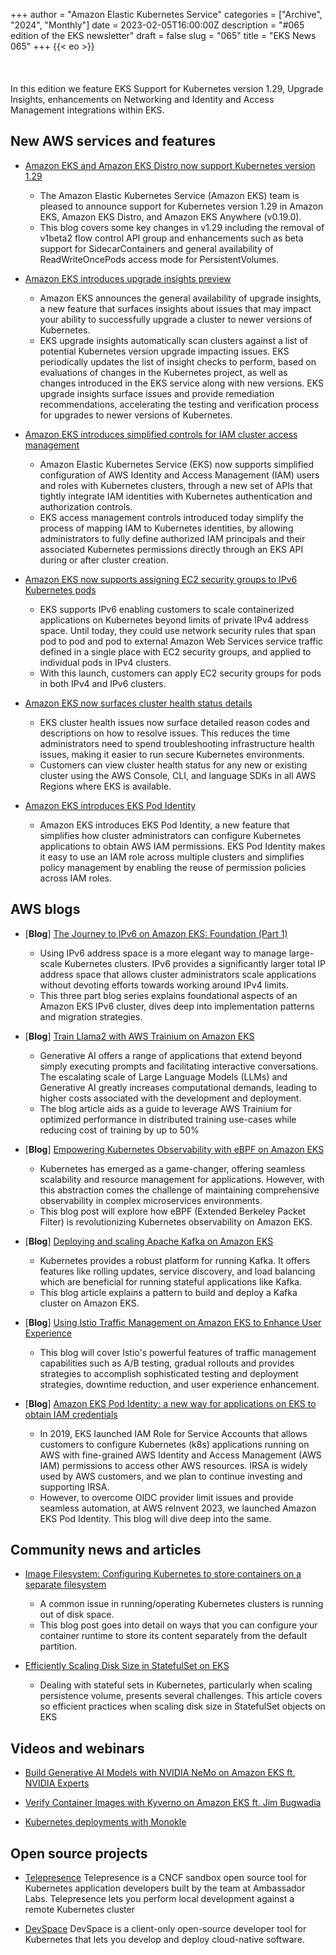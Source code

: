 +++
author = "Amazon Elastic Kubernetes Service"
categories = ["Archive", "2024", "Monthly"]
date = 2023-02-05T16:00:00Z
description = "#065 edition of the EKS newsletter"
draft = false
slug = "065"
title = "EKS News 065"
+++
{{< eo >}}
<br/><br/><br/><br/>
In this edition we feature EKS Support for Kubernetes version 1.29, Upgrade Insights, enhancements on Networking and Identity and Access Management integrations within EKS. 

## New AWS services and features

* [Amazon EKS and Amazon EKS Distro now support Kubernetes version 1.29](https://aws.amazon.com/about-aws/whats-new/2024/01/amazon-eks-eks-distro-kubernetes-version-1-29/)
    * The Amazon Elastic Kubernetes Service (Amazon EKS) team is pleased to announce support for Kubernetes version 1.29 in Amazon EKS, Amazon EKS Distro, and Amazon EKS Anywhere (v0.19.0).
    * This blog covers some key changes in v1.29 including the removal of v1beta2 flow control API group and enhancements such as beta support for SidecarContainers and general availability of ReadWriteOncePods access mode for PersistentVolumes.

* [Amazon EKS introduces upgrade insights preview](https://aws.amazon.com/about-aws/whats-new/2023/12/amazon-eks-upgrade-insights/)
    * Amazon EKS announces the general availability of upgrade insights, a new feature that surfaces insights about issues that may impact your ability to successfully upgrade a cluster to newer versions of Kubernetes. 
    *  EKS upgrade insights automatically scan clusters against a list of potential Kubernetes version upgrade impacting issues. EKS periodically updates the list of insight checks to perform, based on evaluations of changes in the Kubernetes project, as well as changes introduced in the EKS service along with new versions. EKS upgrade insights surface issues and provide remediation recommendations, accelerating the testing and verification process for upgrades to newer versions of Kubernetes.

* [Amazon EKS introduces simplified controls for IAM cluster access management](https://aws.amazon.com/about-aws/whats-new/2023/12/amazon-eks-controls-iam-cluster-access-management/)
    * Amazon Elastic Kubernetes Service (EKS) now supports simplified configuration of AWS Identity and Access Management (IAM) users and roles with Kubernetes clusters, through a new set of APIs that tightly integrate IAM identities with Kubernetes authentication and authorization controls.
    * EKS access management controls introduced today simplify the process of mapping IAM to Kubernetes identities, by allowing administrators to fully define authorized IAM principals and their associated Kubernetes permissions directly through an EKS API during or after cluster creation. 

* [Amazon EKS now supports assigning EC2 security groups to IPv6 Kubernetes pods](https://aws.amazon.com/about-aws/whats-new/2023/12/amazon-eks-assigning-ec2-security-groups-ipv6-kubernetes-pods/)
    * EKS supports IPv6 enabling customers to scale containerized applications on Kubernetes beyond limits of private IPv4 address space. Until today, they could use network security rules that span pod to pod and pod to external Amazon Web Services service traffic defined in a single place with EC2 security groups, and applied to individual pods in IPv4 clusters. 
    * With this launch, customers can apply EC2 security groups for pods in both IPv4 and IPv6 clusters.

* [Amazon EKS now surfaces cluster health status details](https://aws.amazon.com/about-aws/whats-new/2023/12/amazon-eks-surfaces-cluster-health-status-details/)
    * EKS cluster health issues now surface detailed reason codes and descriptions on how to resolve issues. This reduces the time administrators need to spend troubleshooting infrastructure health issues, making it easier to run secure Kubernetes environments. 
    * Customers can view cluster health status for any new or existing cluster using the AWS Console, CLI, and language SDKs in all AWS Regions where EKS is available. 

* [Amazon EKS introduces EKS Pod Identity](https://aws.amazon.com/about-aws/whats-new/2023/11/amazon-eks-pod-identity/)
    * Amazon EKS introduces EKS Pod Identity, a new feature that simplifies how cluster administrators can configure Kubernetes applications to obtain AWS IAM permissions. EKS Pod Identity makes it easy to use an IAM role across multiple clusters and simplifies policy management by enabling the reuse of permission policies across IAM roles.

## AWS blogs

* [**Blog**] [The Journey to IPv6 on Amazon EKS: Foundation (Part 1)](https://aws.amazon.com/blogs/containers/the-journey-to-ipv6-on-amazon-eks-foundation-part-1/)
    * Using IPv6 address space is a more elegant way to manage large-scale Kubernetes clusters. IPv6 provides a significantly larger total IP address space that allows cluster administrators scale applications without devoting efforts towards working around IPv4 limits.
    * This three part blog series explains foundational aspects of an Amazon EKS IPv6 cluster, dives deep into implementation patterns and migration strategies. 

* [**Blog**] [Train Llama2 with AWS Trainium on Amazon EKS](https://aws.amazon.com/blogs/containers/train-llama2-with-aws-trainium-on-amazon-eks/)
    * Generative AI offers a range of applications that extend beyond simply executing prompts and facilitating interactive conversations. The escalating scale of Large Language Models (LLMs) and Generative AI greatly increases computational demands, leading to higher costs associated with the development and deployment.
    * The blog article aids as a guide to leverage AWS Trainium for optimized performance in distributed training use-cases while reducing cost of training by up to 50%  

* [**Blog**] [Empowering Kubernetes Observability with eBPF on Amazon EKS](https://aws.amazon.com/blogs/containers/empowering-kubernetes-observability-with-ebpf-on-amazon-eks/)
    * Kubernetes has emerged as a game-changer, offering seamless scalability and resource management for applications. However, with this abstraction comes the challenge of maintaining comprehensive observability in complex microservices environments.
    * This blog post will explore how eBPF (Extended Berkeley Packet Filter) is revolutionizing Kubernetes observability on Amazon EKS.

* [**Blog**] [Deploying and scaling Apache Kafka on Amazon EKS](https://aws.amazon.com/blogs/containers/deploying-and-scaling-apache-kafka-on-amazon-eks/)
    * Kubernetes provides a robust platform for running Kafka. It offers features like rolling updates, service discovery, and load balancing which are beneficial for running stateful applications like Kafka. 
    * This blog article explains a pattern to build and deploy a Kafka cluster on Amazon EKS. 

* [**Blog**] [Using Istio Traffic Management on Amazon EKS to Enhance User Experience](https://aws.amazon.com/blogs/opensource/using-istio-traffic-management-to-enhance-user-experience/)
    * This blog will cover Istio's powerful features of traffic management capabilities such as A/B testing, gradual rollouts and provides strategies to accomplish sophisticated testing and deployment strategies, downtime reduction, and user experience enhancement.

* [**Blog**] [Amazon EKS Pod Identity: a new way for applications on EKS to obtain IAM credentials](https://aws.amazon.com/blogs/containers/building-multi-tenant-jupyterhub-platforms-on-amazon-eks/)
    * In 2019, EKS launched IAM Role for Service Accounts that allows customers to configure Kubernetes (k8s) applications running on AWS with fine-grained AWS Identity and Access Management (AWS IAM) permissions to access other AWS resources. IRSA is widely used by AWS customers, and we plan to continue investing and supporting IRSA.
    * However, to overcome OIDC provider limit issues and provide seamless automation, at AWS reInvent 2023, we launched Amazon EKS Pod Identity. This blog will dive deep into the same. 

## Community news and articles
* [Image Filesystem: Configuring Kubernetes to store containers on a separate filesystem](https://kubernetes.io/blog/2024/01/23/kubernetes-separate-image-filesystem/)
    * A common issue in running/operating Kubernetes clusters is running out of disk space.
    * This blog post goes into detail on ways that you can configure your container runtime to store its content separately from the default partition.

* [Efficiently Scaling Disk Size in StatefulSet on EKS](https://dev.to/aws-builders/efficiently-scaling-disk-size-in-statefulset-on-eks-3l27)
    * Dealing with stateful sets in Kubernetes, particularly when scaling persistence volume, presents several challenges. This article covers so efficient practices when scaling disk size in StatefulSet objects on EKS

## Videos and webinars
* [Build Generative AI Models with NVIDIA NeMo on Amazon EKS ft. NVIDIA Experts](https://www.youtube.com/watch?v=8hWs6MnRE_U)

* [Verify Container Images with Kyverno on Amazon EKS ft. Jim Bugwadia](https://www.youtube.com/watch?v=36ORCUw8nic)

* [Kubernetes deployments with Monokle](https://www.youtube.com/watch?v=zqY3tN7b6MI)

## Open source projects
* [Telepresence](https://www.telepresence.io/) 
Telepresence is a CNCF sandbox open source tool for Kubernetes application developers built by the team at Ambassador Labs. Telepresence lets you perform local development against a remote Kubernetes cluster

* [DevSpace](https://www.devspace.sh/) 
DevSpace is a client-only open-source developer tool for Kubernetes that lets you develop and deploy cloud-native software.